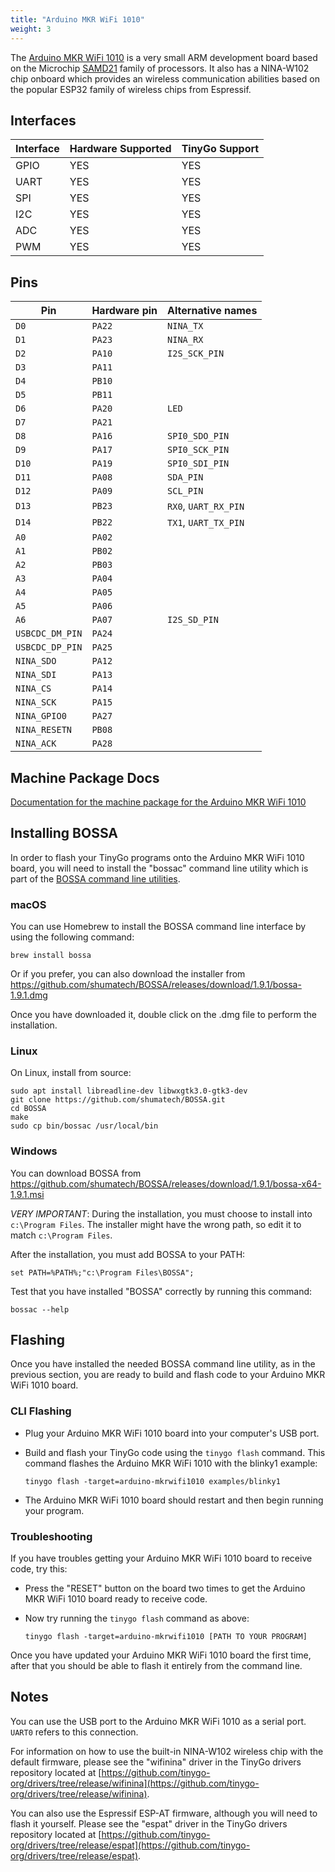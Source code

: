 ```yaml
---
title: "Arduino MKR WiFi 1010"
weight: 3
---
```


The [Arduino MKR WiFi 1010](https://store.arduino.cc/usa/mkr-wifi-1010) is a very small ARM development board based on the Microchip [SAMD21](https://www.microchip.com/wwwproducts/en/ATSAMD21G18) family of processors. It also has a NINA-W102 chip onboard which provides an wireless communication abilities based on the popular ESP32 family of wireless chips from Espressif.

## Interfaces

| Interface | Hardware Supported | TinyGo Support |
| --------- | ------------- | ----- |
| GPIO      | YES | YES |
| UART      | YES | YES |
| SPI      | YES | YES |
| I2C      | YES | YES |
| ADC      | YES | YES |
| PWM      | YES | YES |

## Pins

| Pin               | Hardware pin | Alternative names |
| ----------------- | ------------ | ----------------- |
| `D0`              | `PA22`       | `NINA_TX`         |
| `D1`              | `PA23`       | `NINA_RX`         |
| `D2`              | `PA10`       | `I2S_SCK_PIN`     |
| `D3`              | `PA11`       |                   |
| `D4`              | `PB10`       |                   |
| `D5`              | `PB11`       |                   |
| `D6`              | `PA20`       | `LED`             |
| `D7`              | `PA21`       |                   |
| `D8`              | `PA16`       | `SPI0_SDO_PIN`    |
| `D9`              | `PA17`       | `SPI0_SCK_PIN`    |
| `D10`             | `PA19`       | `SPI0_SDI_PIN`    |
| `D11`             | `PA08`       | `SDA_PIN`         |
| `D12`             | `PA09`       | `SCL_PIN`         |
| `D13`             | `PB23`       | `RX0`, `UART_RX_PIN` |
| `D14`             | `PB22`       | `TX1`, `UART_TX_PIN` |
| `A0`              | `PA02`       |                   |
| `A1`              | `PB02`       |                   |
| `A2`              | `PB03`       |                   |
| `A3`              | `PA04`       |                   |
| `A4`              | `PA05`       |                   |
| `A5`              | `PA06`       |                   |
| `A6`              | `PA07`       | `I2S_SD_PIN`      |
| `USBCDC_DM_PIN`   | `PA24`       |                   |
| `USBCDC_DP_PIN`   | `PA25`       |                   |
| `NINA_SDO`        | `PA12`       |                   |
| `NINA_SDI`        | `PA13`       |                   |
| `NINA_CS`         | `PA14`       |                   |
| `NINA_SCK`        | `PA15`       |                   |
| `NINA_GPIO0`      | `PA27`       |                   |
| `NINA_RESETN`     | `PB08`       |                   |
| `NINA_ACK`        | `PA28`       |                   |

## Machine Package Docs

[Documentation for the machine package for the Arduino MKR WiFi 1010](../machine/arduino-mkrwifi1010)

## Installing BOSSA

In order to flash your TinyGo programs onto the Arduino MKR WiFi 1010 board, you will need to install the "bossac" command line utility which is part of the [BOSSA command line utilities](https://github.com/shumatech/BOSSA).

### macOS

You can use Homebrew to install the BOSSA command line interface by using the following command:

```shell
brew install bossa
```

Or if you  prefer, you can also download the installer from https://github.com/shumatech/BOSSA/releases/download/1.9.1/bossa-1.9.1.dmg

Once you have downloaded it, double click on the .dmg file to perform the installation.

### Linux

On Linux, install from source:

```shell
sudo apt install libreadline-dev libwxgtk3.0-gtk3-dev
git clone https://github.com/shumatech/BOSSA.git
cd BOSSA
make
sudo cp bin/bossac /usr/local/bin
```

### Windows

You can download BOSSA from https://github.com/shumatech/BOSSA/releases/download/1.9.1/bossa-x64-1.9.1.msi

*VERY IMPORTANT*: During the installation, you must choose to install into `c:\Program Files`. The installer might have the wrong path, so edit it to match  `c:\Program Files`.

After the installation, you must add BOSSA to your PATH:

```shell
set PATH=%PATH%;"c:\Program Files\BOSSA";
```

Test that you have installed "BOSSA" correctly by running this command:

```shell
bossac --help
```

## Flashing

Once you have installed the needed BOSSA command line utility, as in the previous section, you are ready to build and flash code to your Arduino MKR WiFi 1010 board.

### CLI Flashing

- Plug your Arduino MKR WiFi 1010 board into your computer's USB port.
- Build and flash your TinyGo code using the `tinygo flash` command. This command flashes the Arduino MKR WiFi 1010 with the blinky1 example:

    ```shell
    tinygo flash -target=arduino-mkrwifi1010 examples/blinky1
    ```

- The Arduino MKR WiFi 1010 board should restart and then begin running your program.

### Troubleshooting

If you have troubles getting your Arduino MKR WiFi 1010 board to receive code, try this:

- Press the "RESET" button on the board two times to get the Arduino MKR WiFi 1010 board ready to receive code.
- Now try running the `tinygo flash` command as above:

    ```shell
    tinygo flash -target=arduino-mkrwifi1010 [PATH TO YOUR PROGRAM]
    ```

Once you have updated your Arduino MKR WiFi 1010 board the first time, after that you should be able to flash it entirely from the command line.

## Notes

You can use the USB port to the Arduino MKR WiFi 1010 as a serial port. `UART0` refers to this connection.

For information on how to use the built-in NINA-W102 wireless chip with the default firmware, please see the "wifinina" driver in the TinyGo drivers repository located at [https://github.com/tinygo-org/drivers/tree/release/wifinina](https://github.com/tinygo-org/drivers/tree/release/wifinina).

You can also use the Espressif ESP-AT firmware, although you will need to flash it yourself. Please see the "espat" driver in the TinyGo drivers repository located at [https://github.com/tinygo-org/drivers/tree/release/espat](https://github.com/tinygo-org/drivers/tree/release/espat).
